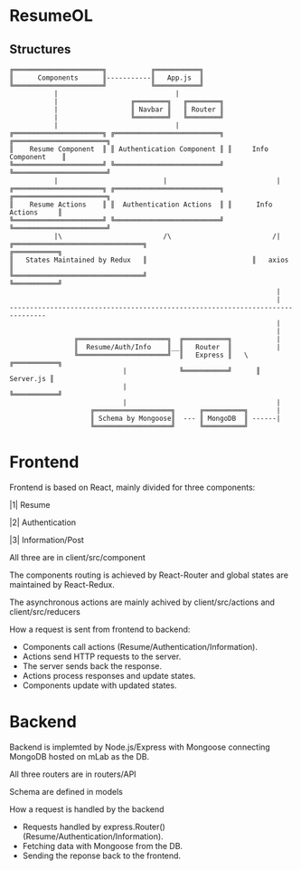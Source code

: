 # ResumeOL

## Structures

```
╔══════════════════════╗           ╔═══════════╗ 
║      Components      ║-----------║   App.js  ║
╚══════════════════════╝           ╚═══════════╝       
           |                             |
           |                  ╔════════╗   ╔════════╗                             
           |                  ║ Navbar ║   ║ Router ║                             
           |                  ╚════════╝   ╚════════╝                             
           |                             |           
╔══════════════════════╗ ╔══════════════════════════╗ ╔═══════════════════════╗  
║    Resume Component  ║ ║ Authentication Component ║ ║     Info Component    ║  
╚══════════════════════╝ ╚══════════════════════════╝ ╚═══════════════════════╝
           |                          |                           |
╔══════════════════════╗ ╔══════════════════════════╗ ╔═══════════════════════╗  
║    Resume Actions    ║ ║  Authentication Actions  ║ ║      Info Actions     ║  
╚══════════════════════╝ ╚══════════════════════════╝ ╚═══════════════════════╝
           |\                         /\                         /|        
╔════════════════════════════════╗                          ╔═══════════╗ 
║   States Maintained by Redux   ║                          ║   axios   ║
╚════════════════════════════════╝                          ╚═══════════╝     
                                                                  |
                                                                  |
-------------------------------------------------------------------------------
                                                                  |
                                                                  |
                ╔══════════════════════╗  ╔═══════════╗           |  
                ║  Resume/Auth/Info    ║__║   Router  ║           | 
                ╚══════════════════════╝  ║   Express ║   \  ╔═══════════╗
                            |             ╚═══════════╝      ║ Server.js ║
                            |                                ╚═══════════╝
                            |                                     |
                    ╔═══════════════════╗      ╔══════════╗       |
                    ║ Schema by Mongoose║  --- ║ MongoDB  ║ ------| 
                    ╚═══════════════════╝      ╚══════════╝
```



# Frontend

Frontend is based on React, mainly divided for three components:

|1| Resume 

|2| Authentication

|3| Information/Post

All three are in client/src/component

The components routing is achieved by React-Router and global states are maintained by React-Redux.

The asynchronous actions are mainly achived by client/src/actions and client/src/reducers

How a request is sent from frontend to backend:
 
- Components call actions (Resume/Authentication/Information).
- Actions send HTTP requests to the server.
- The server sends back the response.
- Actions process responses and update states.
- Components update with updated states.


# Backend

Backend is implemted by Node.js/Express with Mongoose connecting MongoDB hosted on mLab as the DB.

All three routers are in routers/API

Schema are defined in models



How a request is handled by the backend

- Requests handled by express.Router() (Resume/Authentication/Information).
- Fetching data with Mongoose from the DB.
- Sending the reponse back to the frontend.
